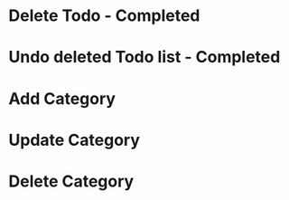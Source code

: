 # Delete Todo - **Completed**

# Undo deleted Todo list - **Completed**

# Add Category

# Update Category

# Delete Category
